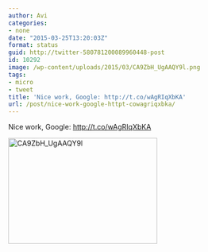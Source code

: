 ```yaml
---
author: Avi
categories:
- none
date: "2015-03-25T13:20:03Z"
format: status
guid: http://twitter-580781200089960448-post
id: 10292
image: /wp-content/uploads/2015/03/CA9ZbH_UgAAQY9l.png
tags:
- micro
- tweet
title: 'Nice work, Google: http://t.co/wAgRIqXbKA'
url: /post/nice-work-google-httpt-cowagriqxbka/
---
```

Nice work, Google: http://t.co/wAgRIqXbKA

<img width="300" height="213" src="http://aviflax.com/wp-content/uploads/2015/03/CA9ZbH_UgAAQY9l-300x213.png" class="attachment-medium" alt="CA9ZbH_UgAAQY9l" />